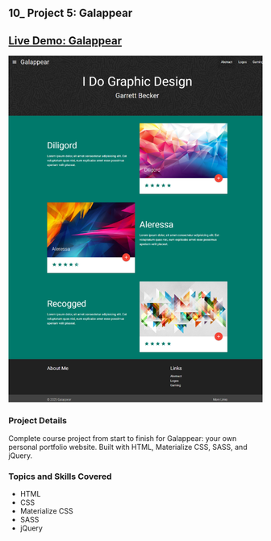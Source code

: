 ## 10_ Project 5: Galappear

## [Live Demo: Galappear](https://project-5-galappear-gdbecker.replit.app/)

!["HomePage"](HomePage.png)

### Project Details

Complete course project from start to finish for Galappear: your own personal portfolio website. Built with HTML, Materialize CSS, SASS, and jQuery. 

### Topics and Skills Covered

- HTML
- CSS
- Materialize CSS
- SASS
- jQuery